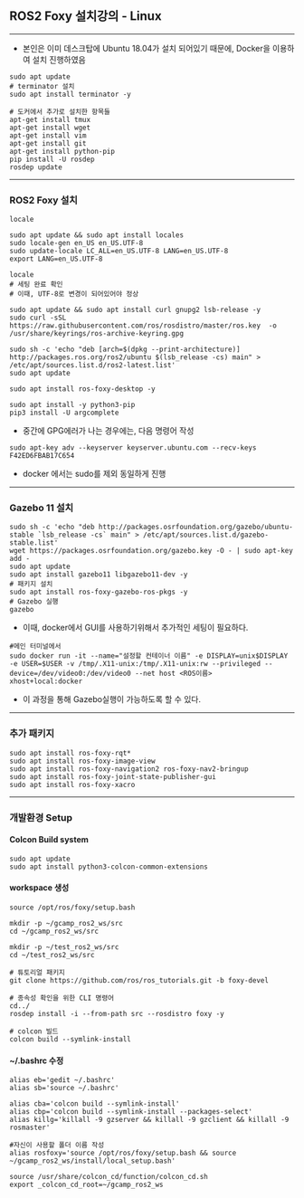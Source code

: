 ## ROS2 Foxy 설치강의 - Linux

----------------------------

 - 본인은 이미 데스크탑에 Ubuntu 18.04가 설치 되어있기 때문에, Docker을 이용하여 설치 진행하였음

```
sudo apt update
# terminator 설치
sudo apt install terminator -y

# 도커에서 추가로 설치한 항목들
apt-get install tmux
apt-get install wget
apt-get install vim
apt-get install git
apt-get install python-pip
pip install -U rosdep
rosdep update
```

----------------------------
### ROS2 Foxy 설치
```
locale

sudo apt update && sudo apt install locales
sudo locale-gen en_US en_US.UTF-8
sudo update-locale LC_ALL=en_US.UTF-8 LANG=en_US.UTF-8
export LANG=en_US.UTF-8

locale
# 세팅 완료 확인
# 이때, UTF-8로 변경이 되어있어야 정상

sudo apt update && sudo apt install curl gnupg2 lsb-release -y
sudo curl -sSL https://raw.githubusercontent.com/ros/rosdistro/master/ros.key  -o /usr/share/keyrings/ros-archive-keyring.gpg

sudo sh -c 'echo "deb [arch=$(dpkg --print-architecture)] http://packages.ros.org/ros2/ubuntu $(lsb_release -cs) main" > /etc/apt/sources.list.d/ros2-latest.list'
sudo apt update

sudo apt install ros-foxy-desktop -y

sudo apt install -y python3-pip
pip3 install -U argcomplete
```

 - 중간에 GPG에러가 나는 경우에는, 다음 명령어 작성
```
sudo apt-key adv --keyserver keyserver.ubuntu.com --recv-keys F42ED6FBAB17C654
```

 - docker 에서는 sudo를 제외 동일하게 진행

----------------------------
### Gazebo 11 설치

```
sudo sh -c 'echo "deb http://packages.osrfoundation.org/gazebo/ubuntu-stable `lsb_release -cs` main" > /etc/apt/sources.list.d/gazebo-stable.list'
wget https://packages.osrfoundation.org/gazebo.key -O - | sudo apt-key add -
sudo apt update
sudo apt install gazebo11 libgazebo11-dev -y
# 패키지 설치
sudo apt install ros-foxy-gazebo-ros-pkgs -y
# Gazebo 실행
gazebo
```

 - 이때, docker에서 GUI를 사용하기위해서 추가적인 세팅이 필요하다.

```
#메인 터미널에서
sudo docker run -it --name="설정할 컨테이너 이름" -e DISPLAY=unix$DISPLAY -e USER=$USER -v /tmp/.X11-unix:/tmp/.X11-unix:rw --privileged --device=/dev/video0:/dev/video0 --net host <ROS이름>
xhost+local:docker
```
 - 이 과정을 통해 Gazebo실행이 가능하도록 할 수 있다.

----------------------------
### 추가 패키지
```
sudo apt install ros-foxy-rqt*
sudo apt install ros-foxy-image-view
sudo apt install ros-foxy-navigation2 ros-foxy-nav2-bringup 
sudo apt install ros-foxy-joint-state-publisher-gui
sudo apt install ros-foxy-xacro
```
---------------------------
### 개발환경 Setup
#### Colcon Build system
```
sudo apt update
sudo apt install python3-colcon-common-extensions
```
#### workspace 생성
```
source /opt/ros/foxy/setup.bash

mkdir -p ~/gcamp_ros2_ws/src
cd ~/gcamp_ros2_ws/src

mkdir -p ~/test_ros2_ws/src
cd ~/test_ros2_ws/src

# 튜토리얼 패키지
git clone https://github.com/ros/ros_tutorials.git -b foxy-devel

# 종속성 확인을 위한 CLI 명령어
cd../
rosdep install -i --from-path src --rosdistro foxy -y

# colcon 빌드
colcon build --symlink-install
```

#### ~/.bashrc 수정
```
alias eb='gedit ~/.bashrc'
alias sb='source ~/.bashrc'

alias cba='colcon build --symlink-install'
alias cbp='colcon build --symlink-install --packages-select'
alias killg='killall -9 gzserver && killall -9 gzclient && killall -9 rosmaster'

#자신이 사용할 폴더 이름 작성
alias rosfoxy='source /opt/ros/foxy/setup.bash && source ~/gcamp_ros2_ws/install/local_setup.bash'

source /usr/share/colcon_cd/function/colcon_cd.sh
export _colcon_cd_root=~/gcamp_ros2_ws
```
